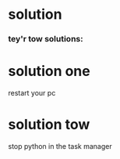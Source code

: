 # solution

### tey'r tow solutions:

# solution one

restart your pc


# solution tow

stop python in the task manager